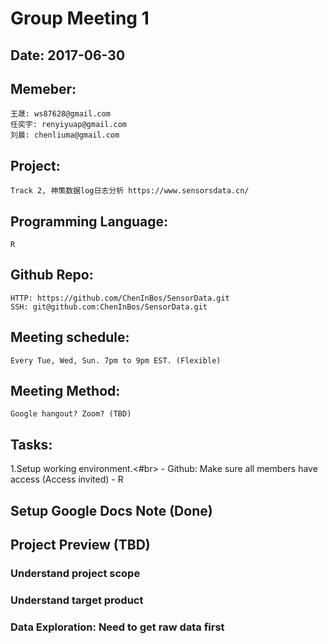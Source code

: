 # Group Meeting 1
 
## Date: 2017-06-30 
## Memeber:
    王晟: ws87628@gmail.com
    任奕宇: renyiyuap@gmail.com
    刘晨: chenliuma@gmail.com
## Project: 
    Track 2, 神策数据log日志分析 https://www.sensorsdata.cn/
## Programming Language: 
    R
## Github Repo: 
    HTTP: https://github.com/ChenInBos/SensorData.git
    SSH: git@github.com:ChenInBos/SensorData.git
## Meeting schedule: 
    Every Tue, Wed, Sun. 7pm to 9pm EST. (Flexible)
## Meeting Method: 
    Google hangout? Zoom? (TBD)
## Tasks: 
 1.Setup working environment.<#br>
     - Github: Make sure all members have access (Access invited)
     - R
## Setup Google Docs Note (Done)
## Project Preview (TBD)
### Understand project scope
### Understand target product
### Data Exploration: Need to get raw data first

